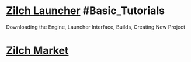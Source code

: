 
 # [Zilch Launcher](https://github.com/ZilchEngine/ZilchDocs/blob/master/zilch_editor_documentation/tutorials/external_zilch_engine_tools/launcher.md) #Basic_Tutorials
Downloading the Engine, Launcher Interface, Builds, Creating New Project

 # [Zilch Market](https://github.com/ZilchEngine/ZilchDocs/blob/master/zilch_editor_documentation/tutorials/external_zilch_engine_tools/the_market.md) 

 